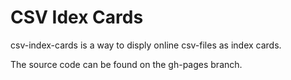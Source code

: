 # CSV Idex Cards

csv-index-cards is a way to disply online csv-files as index cards.

The source code can be found on the gh-pages branch.
